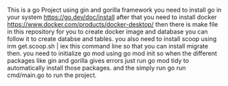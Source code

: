 This is  a go Project using gin and gorilla framework
you need to install go in your system https://go.dev/doc/install
after that you need to install docker https://www.docker.com/products/docker-desktop/
then there is  make file in this repository for you to create docker image and database you can follow it to create databse and tables.
you also need to install scoop using  irm get.scoop.sh | iex this command line so that you can install migrate then.
you need to initialize go mod using go mod init so when the different packages like gin and gorilla gives errors just run go mod tidy to automatically install those packages.
and the simply run go run cmd/main.go to run the project.

